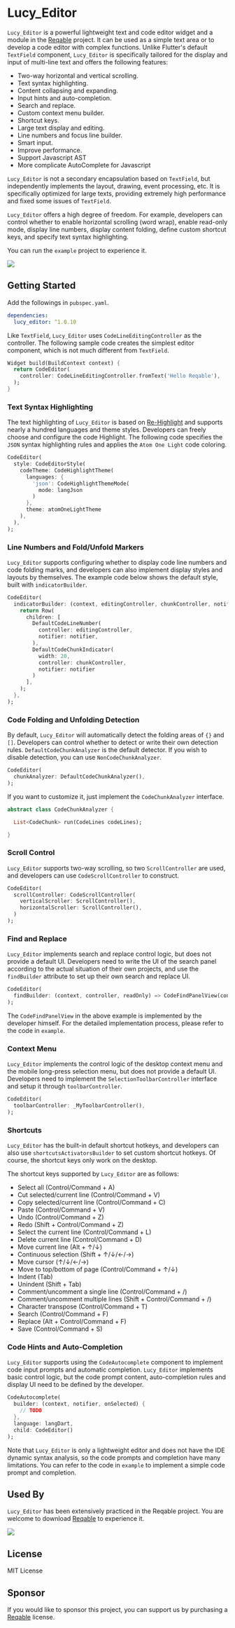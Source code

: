 # Lucy_Editor

`Lucy_Editor` is a powerful lightweight text and code editor widget and a module in the [Reqable](https://reqable.com) project. It can be used as a simple text area or to develop a code editor with complex functions. Unlike Flutter's default `TextField` component, `Lucy_Editor` is specifically tailored for the display and input of multi-line text and offers the following features:

- Two-way horizontal and vertical scrolling.
- Text syntax highlighting.
- Content collapsing and expanding.
- Input hints and auto-completion.
- Search and replace.
- Custom context menu builder.
- Shortcut keys.
- Large text display and editing.
- Line numbers and focus line builder.
- Smart input.
- Improve performance.
- Support Javascript AST
- More complicate AutoComplete for Javascript

`Lucy_Editor` is not a secondary encapsulation based on `TextField`, but independently implements the layout, drawing, event processing, etc. It is specifically optimized for large texts, providing extremely high performance and fixed some issues of `TextField`.

`Lucy_Editor` offers a high degree of freedom. For example, developers can control whether to enable horizontal scrolling (word wrap), enable read-only mode, display line numbers, display content folding, define custom shortcut keys, and specify text syntax highlighting.

You can run the `example` project to experience it.

![](arts/art01.gif)

## Getting Started

Add the followings in `pubspec.yaml`.

```yaml
dependencies:
  lucy_editor: ^1.0.10
```

Like `TextField`, `Lucy_Editor` uses `CodeLineEditingController` as the controller. The following sample code creates the simplest editor component, which is not much different from `TextField`.

```dart
Widget build(BuildContext context) {
  return CodeEditor(
    controller: CodeLineEditingController.fromText('Hello Reqable'),
  );
}
```

### Text Syntax Highlighting

The text highlighting of `Lucy_Editor` is based on [Re-Highlight](https://github.com/reqable/re-highlight) and supports nearly a hundred languages ​​and theme styles. Developers can freely choose and configure the code Highlight. The following code specifies the `JSON` syntax highlighting rules and applies the `Atom One Light` code coloring.

```dart
CodeEditor(
  style: CodeEditorStyle(
    codeTheme: CodeHighlightTheme(
      languages: {
        'json': CodeHighlightThemeMode(
          mode: langJson
        )
      },
      theme: atomOneLightTheme
    ),
  ),
);
```

### Line Numbers and Fold/Unfold Markers

`Lucy_Editor` supports configuring whether to display code line numbers and code folding marks, and developers can also implement display styles and layouts by themselves. The example code below shows the default style, built with `indicatorBuilder`.

```dart
CodeEditor(
  indicatorBuilder: (context, editingController, chunkController, notifier) {
    return Row(
      children: [
        DefaultCodeLineNumber(
          controller: editingController,
          notifier: notifier,
        ),
        DefaultCodeChunkIndicator(
          width: 20,
          controller: chunkController,
          notifier: notifier
        )
      ],
    );
  },
);
```

### Code Folding and Unfolding Detection

By default, `Lucy_Editor` will automatically detect the folding areas of `{}` and `[]`. Developers can control whether to detect or write their own detection rules. `DefaultCodeChunkAnalyzer` is the default detector. If you wish to disable detection, you can use `NonCodeChunkAnalyzer`.

```dart
CodeEditor(
  chunkAnalyzer: DefaultCodeChunkAnalyzer(),
);
```

If you want to customize it, just implement the `CodeChunkAnalyzer` interface.

```dart
abstract class CodeChunkAnalyzer {

  List<CodeChunk> run(CodeLines codeLines);

}
```

### Scroll Control

`Lucy_Editor` supports two-way scrolling, so two `ScrollController` are used, and developers can use `CodeScrollController` to construct.

```dart
CodeEditor(
  scrollController: CodeScrollController(
    verticalScroller: ScrollController(),
    horizontalScroller: ScrollController(),
  )
);
```

### Find and Replace

`Lucy_Editor` implements search and replace control logic, but does not provide a default UI. Developers need to write the UI of the search panel according to the actual situation of their own projects, and use the `findBuilder` attribute to set up their own search and replace UI.

```dart
CodeEditor(
  findBuilder: (context, controller, readOnly) => CodeFindPanelView(controller: controller, readOnly: readOnly),
);
```

The `CodeFindPanelView` in the above example is implemented by the developer himself. For the detailed implementation process, please refer to the code in `example`.

### Context Menu

`Lucy_Editor` implements the control logic of the desktop context menu and the mobile long-press selection menu, but does not provide a default UI. Developers need to implement the `SelectionToolbarController` interface and setup it through `toolbarController`.

```dart
CodeEditor(
  toolbarController: _MyToolbarController(),
);
```

### Shortcuts

`Lucy_Editor` has the built-in default shortcut hotkeys, and developers can also use `shortcutsActivatorsBuilder` to set custom shortcut hotkeys. Of course, the shortcut keys only work on the desktop.

The shortcut keys supported by `Lucy_Editor` are as follows:
- Select all (Control/Command + A)
- Cut selected/current line (Control/Command + V)
- Copy selected/current line (Control/Command + C)
- Paste (Control/Command + V)
- Undo (Control/Command + Z)
- Redo (Shift + Control/Command + Z)
- Select the current line (Control/Command + L)
- Delete current line (Control/Command + D)
- Move current line (Alt + ↑/↓)
- Continuous selection (Shift + ↑/↓/←/→)
- Move cursor (↑/↓/←/→)
- Move to top/bottom of page (Control/Command + ↑/↓)
- Indent (Tab)
- Unindent (Shift + Tab)
- Comment/uncomment a single line (Control/Command + /)
- Comment/uncomment multiple lines (Shift + Control/Command + /)
- Character transpose (Control/Command + T)
- Search (Control/Command + F)
- Replace (Alt + Control/Command + F)
- Save (Control/Command + S)

### Code Hints and Auto-Completion

`Lucy_Editor` supports using the `CodeAutocomplete` component to implement code input prompts and automatic completion. `Lucy_Editor` implements basic control logic, but the code prompt content, auto-completion rules and display UI need to be defined by the developer.

```dart
CodeAutocomplete(
  builder: (context, notifier, onSelected) {
    // TODO
  },
  language: langDart,
  child: CodeEditor()
);
```

Note that `Lucy_Editor` is only a lightweight editor and does not have the IDE dynamic syntax analysis, so the code prompts and completion have many limitations. You can refer to the code in `example` to implement a simple code prompt and completion.

## Used By

`Lucy_Editor` has been extensively practiced in the Reqable project. You are welcome to download [Reqable](https://reqable.com/download) to experience it.

![](arts/art02.png)

## License

MIT License

## Sponsor

If you would like to sponsor this project, you can support us by purchasing a [Reqable](https://reqable.com/pricing) license.

